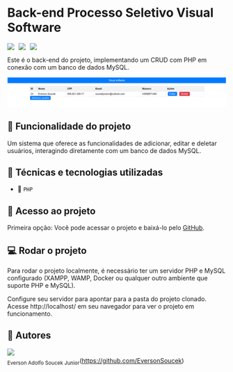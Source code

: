 # Back-end Processo Seletivo Visual Software

<div style="display: flex; gap: 10px;">
    <img src="https://img.shields.io/badge/Status-Completo-brightgreen">
    <img src='https://img.shields.io/github/languages/top/EversonSoucek/ProcessoVisual-PHP'>
    <img src='https://img.shields.io/github/languages/code-size/EversonSoucek/ProcessoVisual-PHP'>
</div>

Este é o back-end do projeto, implementando um CRUD com PHP em conexão com um banco de dados MySQL.

<img src='./image.png'>

## :hammer: Funcionalidade do projeto

Um sistema que oferece as funcionalidades de adicionar, editar e deletar usuários, interagindo diretamente com um banco de dados MySQL.

## :wrench: Técnicas e tecnologias utilizadas

- 🐘 `PHP`

## :file_folder: Acesso ao projeto

Primeira opção:
Você pode acessar o projeto e baixá-lo pelo [GitHub](https://github.com/EversonSoucek/ProcessoVisual-PHP).


## :computer: Rodar o projeto

Para rodar o projeto localmente, é necessário ter um servidor PHP e MySQL configurado (XAMPP, WAMP, Docker ou qualquer outro ambiente que suporte PHP e MySQL).

Configure seu servidor para apontar para a pasta do projeto clonado.
Acesse http://localhost/ em seu navegador para ver o projeto em funcionamento.


## :pencil: Autores

<img src='https://avatars.githubusercontent.com/u/105561519?v=4' width=115><br><sub>Everson Adolfo Soucek Junior</sub>(https://github.com/EversonSoucek)